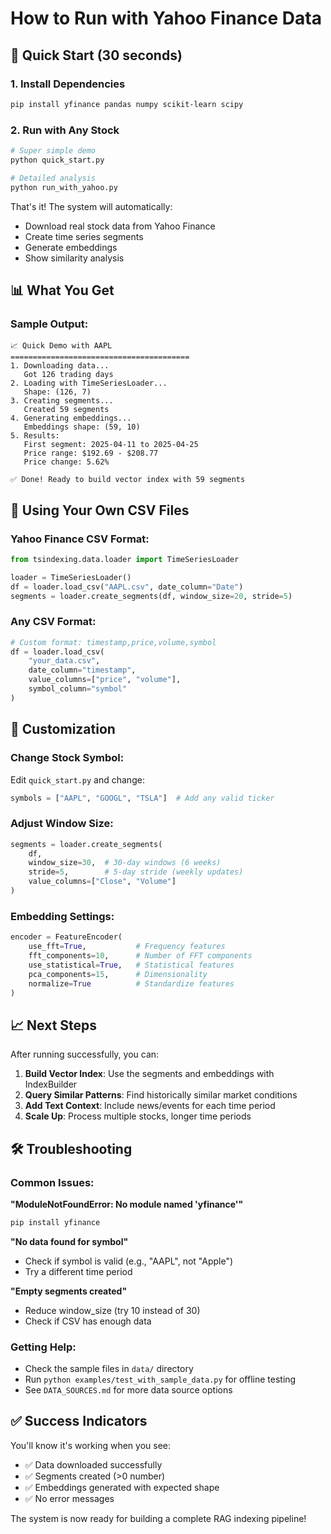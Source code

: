 # How to Run with Yahoo Finance Data

## 🚀 Quick Start (30 seconds)

### 1. Install Dependencies
```bash
pip install yfinance pandas numpy scikit-learn scipy
```

### 2. Run with Any Stock
```bash
# Super simple demo
python quick_start.py

# Detailed analysis
python run_with_yahoo.py
```

That's it! The system will automatically:
- Download real stock data from Yahoo Finance
- Create time series segments
- Generate embeddings
- Show similarity analysis

## 📊 What You Get

### Sample Output:
```
📈 Quick Demo with AAPL
========================================
1. Downloading data...
   Got 126 trading days
2. Loading with TimeSeriesLoader...
   Shape: (126, 7)
3. Creating segments...
   Created 59 segments
4. Generating embeddings...
   Embeddings shape: (59, 10)
5. Results:
   First segment: 2025-04-11 to 2025-04-25
   Price range: $192.69 - $208.77
   Price change: 5.62%

✅ Done! Ready to build vector index with 59 segments
```

## 📁 Using Your Own CSV Files

### Yahoo Finance CSV Format:
```python
from tsindexing.data.loader import TimeSeriesLoader

loader = TimeSeriesLoader()
df = loader.load_csv("AAPL.csv", date_column="Date")
segments = loader.create_segments(df, window_size=20, stride=5)
```

### Any CSV Format:
```python
# Custom format: timestamp,price,volume,symbol
df = loader.load_csv(
    "your_data.csv",
    date_column="timestamp",
    value_columns=["price", "volume"],
    symbol_column="symbol"
)
```

## 🔧 Customization

### Change Stock Symbol:
Edit `quick_start.py` and change:
```python
symbols = ["AAPL", "GOOGL", "TSLA"]  # Add any valid ticker
```

### Adjust Window Size:
```python
segments = loader.create_segments(
    df,
    window_size=30,  # 30-day windows (6 weeks)
    stride=5,        # 5-day stride (weekly updates)
    value_columns=["Close", "Volume"]
)
```

### Embedding Settings:
```python
encoder = FeatureEncoder(
    use_fft=True,           # Frequency features
    fft_components=10,      # Number of FFT components
    use_statistical=True,   # Statistical features
    pca_components=15,      # Dimensionality
    normalize=True          # Standardize features
)
```

## 📈 Next Steps

After running successfully, you can:

1. **Build Vector Index**: Use the segments and embeddings with IndexBuilder
2. **Query Similar Patterns**: Find historically similar market conditions
3. **Add Text Context**: Include news/events for each time period
4. **Scale Up**: Process multiple stocks, longer time periods

## 🛠️ Troubleshooting

### Common Issues:

**"ModuleNotFoundError: No module named 'yfinance'"**
```bash
pip install yfinance
```

**"No data found for symbol"**
- Check if symbol is valid (e.g., "AAPL", not "Apple")
- Try a different time period

**"Empty segments created"**
- Reduce window_size (try 10 instead of 30)
- Check if CSV has enough data

### Getting Help:
- Check the sample files in `data/` directory
- Run `python examples/test_with_sample_data.py` for offline testing
- See `DATA_SOURCES.md` for more data source options

## ✅ Success Indicators

You'll know it's working when you see:
- ✅ Data downloaded successfully
- ✅ Segments created (>0 number)
- ✅ Embeddings generated with expected shape
- ✅ No error messages

The system is now ready for building a complete RAG indexing pipeline!